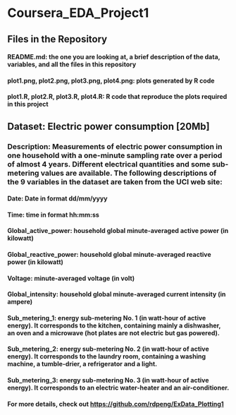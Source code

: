 # Coursera_EDA_Project1
## Files in the Repository
#### README.md: the one you are looking at, a brief description of the data, variables, and all the files in this repository
#### plot1.png, plot2.png, plot3.png, plot4.png: plots generated by R code
#### plot1.R, plot2.R, plot3.R, plot4.R: R code that reproduce the plots required in this project

## Dataset: Electric power consumption [20Mb]

### Description: Measurements of electric power consumption in one household with a one-minute sampling rate over a period of almost 4 years. Different electrical quantities and some sub-metering values are available. The following descriptions of the 9 variables in the dataset are taken from the UCI web site:
#### Date: Date in format dd/mm/yyyy
#### Time: time in format hh:mm:ss
#### Global_active_power: household global minute-averaged active power (in kilowatt)
#### Global_reactive_power: household global minute-averaged reactive power (in kilowatt)
#### Voltage: minute-averaged voltage (in volt)
#### Global_intensity: household global minute-averaged current intensity (in ampere)
#### Sub_metering_1: energy sub-metering No. 1 (in watt-hour of active energy). It corresponds to the kitchen, containing mainly a dishwasher, an oven and a microwave (hot plates are not electric but gas powered).
#### Sub_metering_2: energy sub-metering No. 2 (in watt-hour of active energy). It corresponds to the laundry room, containing a washing machine, a tumble-drier, a refrigerator and a light.
#### Sub_metering_3: energy sub-metering No. 3 (in watt-hour of active energy). It corresponds to an electric water-heater and an air-conditioner.

#### For more details, check out https://github.com/rdpeng/ExData_Plotting1
